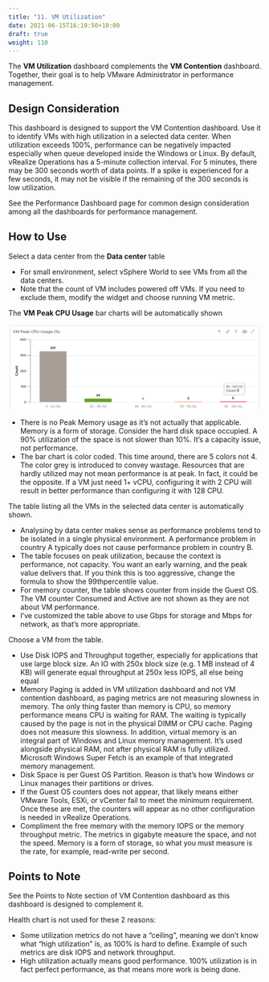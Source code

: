 ```yaml
---
title: "11. VM Utilization"
date: 2021-06-15T16:19:50+10:00
draft: true
weight: 110
---
```


The **VM Utilization** dashboard complements the **VM Contention** dashboard. Together, their goal is to help VMware Administrator in performance management. 

## Design Consideration

This dashboard is designed to support the VM Contention dashboard. Use it to identify VMs with high utilization in a selected data center. When utilization exceeds 100%, performance can be negatively impacted especially when queue developed inside the Windows or Linux. By default, vRealize Operations has a 5-minute collection interval. For 5 minutes, there may be 300 seconds worth of data points. If a spike is experienced for a few seconds, it may not be visible if the remaining of the 300 seconds is low utilization.

See the Performance Dashboard page for common design consideration among all the dashboards for performance management. 

## How to Use

Select a data center from the **Data center** table
- For small environment, select vSphere World to see VMs from all the data centers. 
- Note that the count of VM includes powered off VMs. If you need to exclude them, modify the widget and choose running VM metric.

The **VM Peak CPU Usage** bar charts will be automatically shown

![](3.2.11-fig-1.png)

- There is no Peak Memory usage as it’s not actually that applicable. Memory is a form of storage. Consider the hard disk space occupied. A 90% utilization of the space is not slower than 10%. It’s a capacity issue, not performance. 
- The bar chart is color coded. This time around, there are 5 colors not 4. The color grey is introduced to convey wastage. Resources that are hardly utilized may not mean performance is at peak. In fact, it could be the opposite. If a VM just need 1+ vCPU, configuring it with 2 CPU will result in better performance than configuring it with 128 CPU.

The table listing all the VMs in the selected data center is automatically shown.

- Analysing by data center makes sense as performance problems tend to be isolated in a single physical environment. A performance problem in country A typically does not cause performance problem in country B. 
- The table focuses on peak utilization, because the context is performance, not capacity. You want an early warning, and the peak value delivers that. If you think this is too aggressive, change the formula to show the 99thpercentile value. 
- For memory counter, the table shows counter from inside the Guest OS. The VM counter Consumed and Active are not shown as they are not about VM performance.
- I’ve customized the table above to use Gbps for storage and Mbps for network, as that’s more appropriate.

Choose a VM from the table. 

- Use Disk IOPS and Throughput together, especially for applications that use large block size. An IO with 250x block size (e.g. 1 MB instead of 4 KB) will generate equal throughput at 250x less IOPS, all else being equal
- Memory Paging is added in VM utilization dashboard and not VM contention dashboard, as paging metrics are not measuring slowness in memory. The only thing faster than memory is CPU, so memory performance means CPU is waiting for RAM. The waiting is typically caused by the page is not in the physical DIMM or CPU cache. Paging does not measure this slowness. In addition, virtual memory is an integral part of Windows and Linux memory management. It’s used alongside physical RAM, not after physical RAM is fully utilized. Microsoft Windows Super Fetch is an example of that integrated memory management. 
- Disk Space is per Guest OS Partition. Reason is that’s how Windows or Linux manages their partitions or drives. 
- If the Guest OS counters does not appear, that likely means either VMware Tools, ESXi, or vCenter fail to meet the minimum requirement. Once these are met, the counters will appear as no other configuration is needed in vRealize Operations.
- Compliment the free memory with the memory IOPS or the memory throughput metric. The metrics in gigabyte measure the space, and not the speed. Memory is a form of storage, so what you must measure is the rate, for example, read-write per second.

## Points to Note

See the Points to Note section of VM Contention dashboard as this dashboard is designed to complement it.

Health chart is not used for these 2 reasons: 
- Some utilization metrics do not have a “ceiling”, meaning we don’t know what “high utilization” is, as 100% is hard to define. Example of such metrics are disk IOPS and network throughput.
- High utilization actually means good performance. 100% utilization is in fact perfect performance, as that means more work is being done.